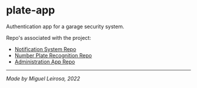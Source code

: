 # plate-app

Authentication app for a garage security system.

Repo's associated with the project:
- [Notification System Repo](https://github.com/danieljvsa/plate-notifications)
- [Number Plate Recognition Repo](https://github.com/danieljvsa/pi-plate-recognizer)
- [Administration App Repo](https://github.com/danieljvsa/plate-administrator)

---
_Made by Miguel Leirosa, 2022_
